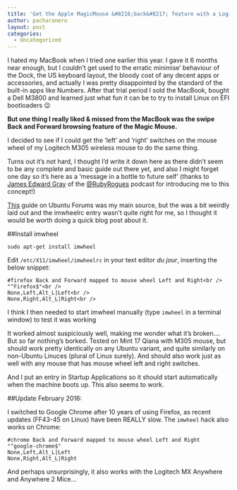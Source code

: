 ```yaml
---
title: 'Get the Apple MagicMouse &#8216;back&#8217; feature with a Logitech M305 mouse and Ubuntu or Linux Mint'
author: pacharanero
layout: post
categories:
  - Uncategorized
---
```

I hated my MacBook when I tried one earlier this year. I gave it 6 months near enough, but I couldn&#8217;t get used to the erratic minimise&#8217; behaviour of the Dock, the US keyboard layout, the bloody cost of any decent apps or accessories, and actually I was pretty disappointed by the standard of the built-in apps like Numbers. After that trial period I sold the MacBook, bought a Dell M3800 and learned just what fun it can be to try to install Linux on EFI bootloaders 😉

**But one thing I really liked & missed from the MacBook was the swipe Back and Forward browsing feature of the Magic Mouse.**

I decided to see if I could get the &#8216;left&#8217; and &#8216;right&#8217; switches on the mouse wheel of my Logitech M305 wireless mouse to do the same thing.

Turns out it&#8217;s not hard, I thought I&#8217;d write it down here as there didn&#8217;t seem to be any complete and basic guide out there yet, and also I might forget one day so it&#8217;s here as a &#8216;message in a bottle to future self&#8217; (thanks to <a title="http://graysoftinc.com/" href="http://graysoftinc.com/">James Edward Gray</a> of the <a title="http://rubyrogues.com/" href="http://rubyrogues.com/">@RubyRogues</a> podcast for introducing me to this concept!)

<a title="https://help.ubuntu.com/community/ManyButtonsMouseHowto" href="https://help.ubuntu.com/community/ManyButtonsMouseHowto">This</a> guide on Ubuntu Forums was my main source, but the was a bit weirdly laid out and the imwheelrc entry wasn&#8217;t quite right for me, so I thought it would be worth doing a quick blog post about it.

##Install imwheel

`sudo apt-get install imwheel`

Edit `/etc/X11/imwheel/imwheelrc` in your text editor *du jour*, inserting the below snippet:


    #firefox Back and Forward mapped to mouse wheel Left and Right<br />
    "^Firefox$"<br />
    None,Left,Alt_L|Left<br />
    None,Right,Alt_L|Right<br />


I think I then needed to start imwheel manually (type `imwheel` in a terminal window) to test it was working

It worked almost suspiciously well, making me wonder what it&#8217;s broken&#8230;. But so far nothing&#8217;s borked. Tested on Mint 17 Qiana with M305 mouse, but should work pretty identically on any Ubuntu variant, and quite similarly on non-Ubuntu Linuces (plural of Linux surely). And should also work just as well with any mouse that has mouse wheel left and right switches.

And I put an entry in Startup Applications so it should start automatically when the machine boots up. This also seems to work.

##Update February 2016:

I switched to Google Chrome after 10 years of using Firefox, as recent updates (FF43-45 on Linux) have been REALLY slow. The `imwheel` hack also works on Chrome:


    #chrome Back and Forward mapped to mouse wheel Left and Right
    "^google-chrome$"
    None,Left,Alt_L|Left
    None,Right,Alt_L|Right

And perhaps unsurprisingly, it also works with the Logitech MX Anywhere and Anywhere 2 Mice...
